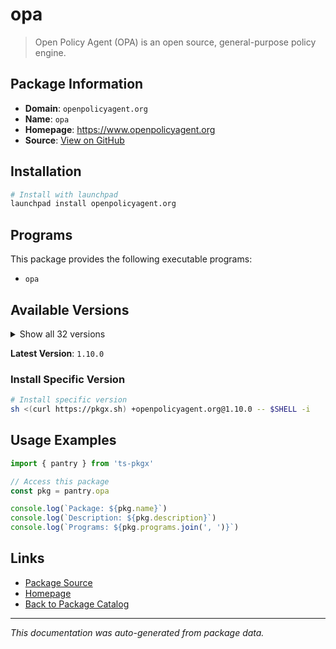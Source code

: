 # opa

> Open Policy Agent (OPA) is an open source, general-purpose policy engine.

## Package Information

- **Domain**: `openpolicyagent.org`
- **Name**: `opa`
- **Homepage**: https://www.openpolicyagent.org
- **Source**: [View on GitHub](https://github.com/pkgxdev/pantry/tree/main/projects/openpolicyagent.org/package.yml)

## Installation

```bash
# Install with launchpad
launchpad install openpolicyagent.org
```

## Programs

This package provides the following executable programs:

- `opa`

## Available Versions

<details>
<summary>Show all 32 versions</summary>

- `1.10.0`, `1.9.0`, `1.8.0`, `1.7.1`, `1.7.0`
- `1.6.0`, `1.5.1`, `1.5.0`, `1.4.2`, `1.4.1`
- `1.4.0`, `1.3.0`, `1.2.0`, `1.1.0`, `1.0.1`
- `1.0.0`, `0.70.0`, `0.69.0`, `0.68.0`, `0.67.1`
- `0.67.0`, `0.66.0`, `0.65.0`, `0.64.1`, `0.64.0`
- `0.63.0`, `0.62.1`, `0.62.0`, `0.61.0`, `0.60.0`
- `0.59.0`, `0.58.0`

</details>

**Latest Version**: `1.10.0`

### Install Specific Version

```bash
# Install specific version
sh <(curl https://pkgx.sh) +openpolicyagent.org@1.10.0 -- $SHELL -i
```

## Usage Examples

```typescript
import { pantry } from 'ts-pkgx'

// Access this package
const pkg = pantry.opa

console.log(`Package: ${pkg.name}`)
console.log(`Description: ${pkg.description}`)
console.log(`Programs: ${pkg.programs.join(', ')}`)
```

## Links

- [Package Source](https://github.com/pkgxdev/pantry/tree/main/projects/openpolicyagent.org/package.yml)
- [Homepage](https://www.openpolicyagent.org)
- [Back to Package Catalog](../../package-catalog.md)

---

*This documentation was auto-generated from package data.*
